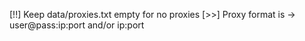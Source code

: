 [!!] Keep data/proxies.txt empty for no proxies
[>>] Proxy format is -> user@pass:ip:port and/or ip:port
